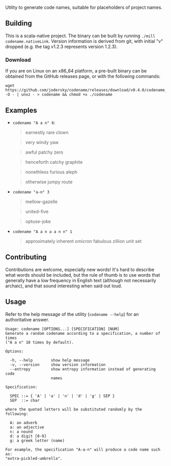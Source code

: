 Utility to generate code names, suitable for placeholders of project
names.

## Building
This is a scala-native project. The binary can be built by running
`./mill codename.nativeLink`. Version information is derived from git, with
initial "v" dropped (e.g. the tag v1.2.3 represents version 1.2.3).

### Download
If you are on Linux on an x86_64 platform, a pre-built binary can be
obtained from the GitHub releases page, or with the following
commands:

```
wget https://github.com/jodersky/codename/releases/download/v0.4.0/codename_linux_amd64.xz -O - | unxz - > codename && chmod +x ./codename
```

## Examples

- `codename "A a n" 6`:

  >earnestly rare clown

  >very windy yaw

  >awful patchy zero

  >henceforth catchy graphite

  >nonethless furious aleph

  >otherwise jumpy route

- `codename "a-n" 3`

  >mellow-gazelle

  >united-five

  >optuse-joke

- `codename "A a n a a n n" 1`

  >approximately inherent omicron fabulous zillion unit set

## Contributing

Contributions are welcome, especially new words! It's hard to describe
what words should be included, but the rule of thumb is to use words
that generally have a low frequency in English text (although not
necessarily archaic), and that sound interesting when said out loud.

## Usage
Refer to the help message of the utility (`codename --help`) for an
authoritative answer.

```
Usage: codename [OPTIONS...] [SPECIFICATION] [NUM]
Generate a random codename according to a specification, a number of times
("A a n" 10 times by default).

Options:

  -h, --help        show help message
  -v, --version     show version information
  --entropy         show entropy information instead of generating code
                    names

Specification:

  SPEC ::= { 'A' | 'a' | 'n' | 'd' | 'g' | SEP }
  SEP  ::= char

where the quoted letters will be substituted randomly by the following:

  A: an adverb
  a: an adjective
  n: a nound
  d: a digit [0-9]
  g: a greek letter (name)

For example, the specification "A-a-n" will produce a code name such as:
"extra-pickled-umbrella".
```
